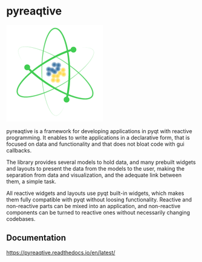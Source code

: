 # pyreaqtive
![alt text](https://raw.githubusercontent.com/polfeliu/pyreaqtive/master/doc/source/_static/logo256.png)

pyreaqtive is a framework for developing applications in pyqt with reactive programming. It enables to write applications in a declarative form, that is focused on data and functionality and that does not bloat code with gui callbacks.

The library provides several models to hold data, and many prebuilt widgets and layouts to present the data from the models to the user, making the separation from data and visualization, and the adequate link between them, a simple task.

All reactive widgets and layouts use pyqt built-in widgets, which makes them fully compatible with pyqt without loosing functionality. Reactive and non-reactive parts can be mixed into an application, and non-reactive components can be turned to reactive ones without necessarily changing codebases.

## Documentation
https://pyreaqtive.readthedocs.io/en/latest/
